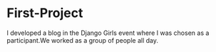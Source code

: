 # First-Project

I developed a blog in the Django Girls event where I was chosen as a participant.We worked as a group of people all day.
